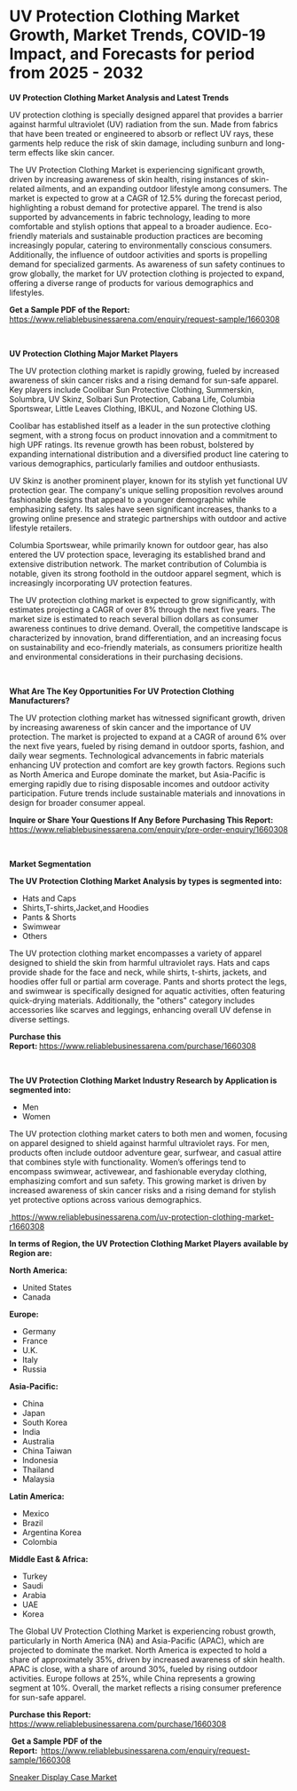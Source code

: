 <p><h1>UV Protection Clothing Market Growth, Market Trends, COVID-19 Impact, and Forecasts for period from 2025 - 2032</h1></p><p><strong>UV Protection Clothing Market Analysis and Latest Trends</strong></p>
<p><p>UV protection clothing is specially designed apparel that provides a barrier against harmful ultraviolet (UV) radiation from the sun. Made from fabrics that have been treated or engineered to absorb or reflect UV rays, these garments help reduce the risk of skin damage, including sunburn and long-term effects like skin cancer. </p><p>The UV Protection Clothing Market is experiencing significant growth, driven by increasing awareness of skin health, rising instances of skin-related ailments, and an expanding outdoor lifestyle among consumers. The market is expected to grow at a CAGR of 12.5% during the forecast period, highlighting a robust demand for protective apparel. The trend is also supported by advancements in fabric technology, leading to more comfortable and stylish options that appeal to a broader audience. Eco-friendly materials and sustainable production practices are becoming increasingly popular, catering to environmentally conscious consumers. Additionally, the influence of outdoor activities and sports is propelling demand for specialized garments. As awareness of sun safety continues to grow globally, the market for UV protection clothing is projected to expand, offering a diverse range of products for various demographics and lifestyles.</p></p>
<p><strong>Get a Sample PDF of the Report:&nbsp;</strong> <a href="https://www.reliablebusinessarena.com/enquiry/request-sample/1660308?utm_campaign=1891&utm_medium=2&utm_source=Github&utm_content=ia&utm_term=05042025&utm_id=uv-protection-clothing">https://www.reliablebusinessarena.com/enquiry/request-sample/1660308</a></p>
<p>&nbsp;</p>
<p><strong>UV Protection Clothing Major Market Players</strong></p>
<p><p>The UV protection clothing market is rapidly growing, fueled by increased awareness of skin cancer risks and a rising demand for sun-safe apparel. Key players include Coolibar Sun Protective Clothing, Summerskin, Solumbra, UV Skinz, Solbari Sun Protection, Cabana Life, Columbia Sportswear, Little Leaves Clothing, IBKUL, and Nozone Clothing US.</p><p>Coolibar has established itself as a leader in the sun protective clothing segment, with a strong focus on product innovation and a commitment to high UPF ratings. Its revenue growth has been robust, bolstered by expanding international distribution and a diversified product line catering to various demographics, particularly families and outdoor enthusiasts.</p><p>UV Skinz is another prominent player, known for its stylish yet functional UV protection gear. The company's unique selling proposition revolves around fashionable designs that appeal to a younger demographic while emphasizing safety. Its sales have seen significant increases, thanks to a growing online presence and strategic partnerships with outdoor and active lifestyle retailers.</p><p>Columbia Sportswear, while primarily known for outdoor gear, has also entered the UV protection space, leveraging its established brand and extensive distribution network. The market contribution of Columbia is notable, given its strong foothold in the outdoor apparel segment, which is increasingly incorporating UV protection features.</p><p>The UV protection clothing market is expected to grow significantly, with estimates projecting a CAGR of over 8% through the next five years. The market size is estimated to reach several billion dollars as consumer awareness continues to drive demand. Overall, the competitive landscape is characterized by innovation, brand differentiation, and an increasing focus on sustainability and eco-friendly materials, as consumers prioritize health and environmental considerations in their purchasing decisions.</p></p>
<p>&nbsp;</p>
<p><strong>What Are The Key Opportunities For UV Protection Clothing Manufacturers?</strong></p>
<p><p>The UV protection clothing market has witnessed significant growth, driven by increasing awareness of skin cancer and the importance of UV protection. The market is projected to expand at a CAGR of around 6% over the next five years, fueled by rising demand in outdoor sports, fashion, and daily wear segments. Technological advancements in fabric materials enhancing UV protection and comfort are key growth factors. Regions such as North America and Europe dominate the market, but Asia-Pacific is emerging rapidly due to rising disposable incomes and outdoor activity participation. Future trends include sustainable materials and innovations in design for broader consumer appeal.</p></p>
<p><strong>Inquire or Share Your Questions If Any Before Purchasing This Report:</strong> <a href="https://www.reliablebusinessarena.com/enquiry/pre-order-enquiry/1660308?utm_campaign=1891&utm_medium=2&utm_source=Github&utm_content=ia&utm_term=05042025&utm_id=uv-protection-clothing">https://www.reliablebusinessarena.com/enquiry/pre-order-enquiry/1660308</a></p>
<p>&nbsp;</p>
<p><strong>Market Segmentation</strong></p>
<p><strong>The UV Protection Clothing Market Analysis by types is segmented into:</strong></p>
<p><ul><li>Hats and Caps</li><li>Shirts,T-shirts,Jacket,and Hoodies</li><li>Pants & Shorts</li><li>Swimwear</li><li>Others</li></ul></p>
<p><p>The UV protection clothing market encompasses a variety of apparel designed to shield the skin from harmful ultraviolet rays. Hats and caps provide shade for the face and neck, while shirts, t-shirts, jackets, and hoodies offer full or partial arm coverage. Pants and shorts protect the legs, and swimwear is specifically designed for aquatic activities, often featuring quick-drying materials. Additionally, the "others" category includes accessories like scarves and leggings, enhancing overall UV defense in diverse settings.</p></p>
<p><strong>Purchase this Report:&nbsp;</strong><a href="https://www.reliablebusinessarena.com/purchase/1660308?utm_campaign=1891&utm_medium=2&utm_source=Github&utm_content=ia&utm_term=05042025&utm_id=uv-protection-clothing">https://www.reliablebusinessarena.com/purchase/1660308</a></p>
<p>&nbsp;</p>
<p><strong>The UV Protection Clothing Market Industry Research by Application is segmented into:</strong></p>
<p><ul><li>Men</li><li>Women</li></ul></p>
<p><p>The UV protection clothing market caters to both men and women, focusing on apparel designed to shield against harmful ultraviolet rays. For men, products often include outdoor adventure gear, surfwear, and casual attire that combines style with functionality. Women’s offerings tend to encompass swimwear, activewear, and fashionable everyday clothing, emphasizing comfort and sun safety. This growing market is driven by increased awareness of skin cancer risks and a rising demand for stylish yet protective options across various demographics.</p></p>
<p><a href="https://www.reliablebusinessarena.com/uv-protection-clothing-market-r1660308?utm_campaign=1891&utm_medium=2&utm_source=Github&utm_content=ia&utm_term=05042025&utm_id=uv-protection-clothing">&nbsp;https://www.reliablebusinessarena.com/uv-protection-clothing-market-r1660308</a></p>
<p><strong>In terms of Region, the UV Protection Clothing Market Players available by Region are:</strong></p>
<p>
    <p> <strong> North America: </strong>
        <ul>
            <li>United States</li>
            <li>Canada</li>
        </ul>
        </p> 
    <p> <strong> Europe: </strong>
        <ul>
            <li>Germany</li>
            <li>France</li>
            <li>U.K.</li>
            <li>Italy</li>
            <li>Russia</li>
        </ul>
        </p> 
    <p> <strong> Asia-Pacific: </strong>
        <ul>
            <li>China</li>
            <li>Japan</li>
            <li>South Korea</li>
            <li>India</li>
            <li>Australia</li>
            <li>China Taiwan</li>
            <li>Indonesia</li>
            <li>Thailand</li>
            <li>Malaysia</li>
        </ul>
        </p> 
    <p> <strong> Latin America: </strong>
        <ul>
            <li>Mexico</li>
            <li>Brazil</li>
            <li>Argentina Korea</li>
            <li>Colombia</li>
        </ul>
        </p> 
    <p> <strong> Middle East & Africa: </strong>
        <ul>
            <li>Turkey</li>
            <li>Saudi</li>
            <li>Arabia</li>
            <li>UAE</li>
            <li>Korea</li>
        </ul>
    </p>
    </p>
<p><p>The Global UV Protection Clothing Market is experiencing robust growth, particularly in North America (NA) and Asia-Pacific (APAC), which are projected to dominate the market. North America is expected to hold a share of approximately 35%, driven by increased awareness of skin health. APAC is close, with a share of around 30%, fueled by rising outdoor activities. Europe follows at 25%, while China represents a growing segment at 10%. Overall, the market reflects a rising consumer preference for sun-safe apparel.</p></p>
<p><strong>Purchase this Report: </strong><a href="https://www.reliablebusinessarena.com/purchase/1660308?utm_campaign=1891&utm_medium=2&utm_source=Github&utm_content=ia&utm_term=05042025&utm_id=uv-protection-clothing">https://www.reliablebusinessarena.com/purchase/1660308</a></p>
<p>&nbsp;<strong>Get a Sample PDF of the Report:&nbsp;&nbsp;</strong><a href="https://www.reliablebusinessarena.com/enquiry/request-sample/1660308?utm_campaign=1891&utm_medium=2&utm_source=Github&utm_content=ia&utm_term=05042025&utm_id=uv-protection-clothing">https://www.reliablebusinessarena.com/enquiry/request-sample/1660308</a></p>
<p><strong></strong></p>
<p><p><a href="https://github.com/Krish2023na/Market-Research-Report-List-7/blob/main/sneaker-display-case-market.md?utm_campaign=1891&utm_medium=2&utm_source=Github&utm_content=ia&utm_term=05042025&utm_id=uv-protection-clothing">Sneaker Display Case Market</a></p></p>